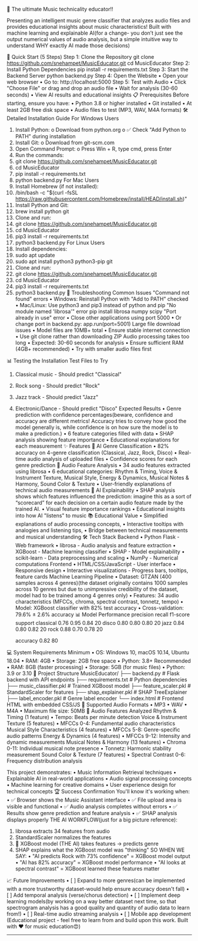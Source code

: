 🎵 The ultimate Music technicality educator!!

Presenting an intelligent music genre classifier that analyzes audio files and provides educational insights about music characteristics! Built with machine learning and explainable AI(for a change- you don’t just see the output numerical values of audio analysis, but a simple intuitive way to understand WHY exactly AI made those decisions)

🚀 Quick Start (5 Steps)
Step 1: Clone the Repository
git clone https://github.com/snehampet/MusicEducator.git
cd MusicEducator
Step 2: Install Python Dependencies
pip install -r requirements.txt
Step 3: Start the Backend Server
python backend.py
Step 4: Open the Website
•	Open your web browser
•	Go to: http://localhost:5000
Step 5: Test with Audio
•	Click "Choose File" or drag and drop an audio file
•	Wait for analysis (30-60 seconds)
•	View AI results and educational insights
📋 Prerequisites
Before starting, ensure you have:
•	Python 3.8 or higher installed
•	Git installed
•	At least 2GB free disk space
•	Audio files to test (MP3, WAV, M4A formats)
🛠️ Detailed Installation Guide
For Windows Users
1.	Install Python:
o	Download from python.org
o	✅ Check "Add Python to PATH" during installation
2.	Install Git:
o	Download from git-scm.com
3.	Open Command Prompt:
o	Press Win + R, type cmd, press Enter
4.	Run the commands:
5.	git clone https://github.com/snehampet/MusicEducator.git
6.	cd MusicEducator
7.	pip install -r requirements.txt
8.	python backend.py
For Mac Users
1.	Install Homebrew (if not installed):
2.	/bin/bash -c "$(curl -fsSL https://raw.githubusercontent.com/Homebrew/install/HEAD/install.sh)"
3.	Install Python and Git:
4.	brew install python git
5.	Clone and run:
6.	git clone https://github.com/snehampet/MusicEducator.git
7.	cd MusicEducator
8.	pip3 install -r requirements.txt
9.	python3 backend.py
For Linux Users
1.	Install dependencies:
2.	sudo apt update
3.	sudo apt install python3 python3-pip git
4.	Clone and run:
5.	git clone https://github.com/snehampet/MusicEducator.git
6.	cd MusicEducator
7.	pip3 install -r requirements.txt
8.	python3 backend.py
🔧 Troubleshooting Common Issues
"Command not found" errors
•	Windows: Reinstall Python with "Add to PATH" checked
•	Mac/Linux: Use python3 and pip3 instead of python and pip
"No module named 'librosa'" error
pip install librosa numpy scipy
"Port already in use" error
•	Close other applications using port 5000
•	Or change port in backend.py: app.run(port=5001)
Large file download issues
•	Model files are 10MB+ total
•	Ensure stable internet connection
•	Use git clone rather than downloading ZIP
Audio processing takes too long
•	Expected: 30-60 seconds for analysis
•	Ensure sufficient RAM (4GB+ recommended)
•	Try with smaller audio files first


📊 Testing the Installation
Test Files to Try
1.	Classical music - Should predict "Classical"
2.	Rock song - Should predict "Rock"
3.	Jazz track - Should predict "Jazz"
4.	Electronic/Dance - Should predict "Disco"
Expected Results
•	Genre prediction with confidence percentages(beware, confidence and accuracy are different metrics! Accuracy tries to convey how good the model generally is, while confidence is on how sure the model is to make a prediction.)
•	6 feature categories filled with data
•	SHAP analysis showing feature importance 
•	Educational explanations for each measurement
✨ Features
🎯 AI Genre Classification
•	82% accuracy on 4-genre classification (Classical, Jazz, Rock, Disco)
•	Real-time audio analysis of uploaded files
•	Confidence scores for each genre prediction
🔬 Audio Feature Analysis
•	34 audio features extracted using librosa
•	6 educational categories: Rhythm & Timing, Voice & Instrument Texture, Musical Style, Energy & Dynamics, Musical Notes & Harmony, Sound Color & Texture
•	User-friendly explanations of technical audio measurements
🧠 AI Explainability
•	SHAP analysis shows which features influenced the prediction: imagine this as a sort of “scorecard” for each decision on a certain audio feature made by the trained AI. 
•	Visual feature importance rankings
•	Educational insights into how AI "listens" to music
📚 Educational Value
•	Simplified explanations of audio processing concepts,
•	Interactive tooltips with analogies and listening tips,
•	Bridge between technical measurements and musical understanding
🛠️ Tech Stack
Backend
•	Python Flask - Web framework
•	librosa - Audio analysis and feature extraction
•	XGBoost - Machine learning classifier
•	SHAP - Model explainability
•	scikit-learn - Data preprocessing and scaling
•	NumPy - Numerical computations
Frontend
•	HTML/CSS/JavaScript - User interface
•	Responsive design
•	Interactive visualizations - Progress bars, tooltips, feature cards
Machine Learning Pipeline
•	Dataset: GTZAN (400 samples across 4 genres)(the dataset originally contains 1000 samples across 10 genres but due to unimpressive credibility of the dataset, model had to be trained among 4 genres only)
•	Features: 34 audio characteristics (MFCCs, chroma, spectral contrast, tonnetz, tempo)
•	Model: XGBoost classifier with 82% test accuracy
•	Cross-validation: 79.6% ± 2.6% accuracy
📊 Model Performance
              precision    recall  f1-score   support
   classical       0.76      0.95      0.84        20
       disco       0.80      0.80      0.80        20
        jazz       0.84      0.80      0.82        20
        rock       0.88      0.70      0.78        20

    accuracy                           0.82         80
  	
💻 System Requirements
Minimum
•	OS: Windows 10, macOS 10.14, Ubuntu 18.04
•	RAM: 4GB
•	Storage: 2GB free space
•	Python: 3.8+
Recommended
•	RAM: 8GB (faster processing)
•	Storage: 5GB (for music files)
•	Python: 3.9 or 3.10
📁 Project Structure
MusicEducator/
├── backend.py              # Flask backend with API endpoints
├── requirements.txt        # Python dependencies
├── music_classifier.pkl    # Trained XGBoost model
├── feature_scaler.pkl      # StandardScaler for features
├── shap_explainer.pkl      # SHAP TreeExplainer
├── label_encoder.pkl       # Genre label encoder
└── index.html             # Frontend HTML with embedded CSS/JS
🎵 Supported Audio Formats
•	MP3
•	WAV
•	M4A
•	Maximum file size: 50MB
🔬 Audio Features Analyzed
Rhythm & Timing (1 feature)
•	Tempo: Beats per minute detection
Voice & Instrument Texture (5 features)
•	MFCCs 0-4: Fundamental audio characteristics
Musical Style Characteristics (4 features)
•	MFCCs 5-8: Genre-specific audio patterns
Energy & Dynamics (4 features)
•	MFCCs 9-12: Intensity and dynamic measurements
Musical Notes & Harmony (13 features)
•	Chroma 0-11: Individual musical note presence
•	Tonnetz: Harmonic stability measurement
Sound Color & Texture (7 features)
•	Spectral Contrast 0-6: Frequency distribution analysis

This project demonstrates:
•	Music Information Retrieval techniques
•	Explainable AI in real-world applications
•	Audio signal processing concepts
•	Machine learning for creative domains
•	User experience design for technical concepts
🏆 Success Confirmation
You'll know it's working when:
•	✅ Browser shows the Music Assistant interface
•	✅ File upload area is visible and functional
•	✅ Audio analysis completes without errors
•	✅ Results show genre prediction and feature analysis
•	✅ SHAP analysis displays properly
THE AI WORKFLOW(just for a big picture reference):
1.	librosa extracts 34 features from audio
2.	StandardScaler normalizes the features
3.	🤖 XGBoost model (THE AI) takes features → predicts genre
4.	SHAP explains what the XGBoost model was "thinking"
SO WHEN WE SAY:
•	"AI predicts Rock with 73% confidence" = XGBoost model output
•	"AI has 82% accuracy" = XGBoost model performance
•	"AI looks at spectral contrast" = XGBoost learned these features matter

📈 Future Improvements
•	[ ] Expand to more genres(can be implemented with a more trustworthy dataset-would help ensure accuracy doesn't fall)
•	[ ] Add temporal analysis (verse/chorus detection)
•	[ ] Implement deep learning models(by working on a way better dataset next time, so that spectrogram analysis has a good quality and quantity of audio data to learn from!)
•	[ ] Real-time audio streaming analysis
•	[ ] Mobile app development
(Educational project - feel free to learn from and build upon this work. Built with ❤️ for music education😍)
________________________________________








